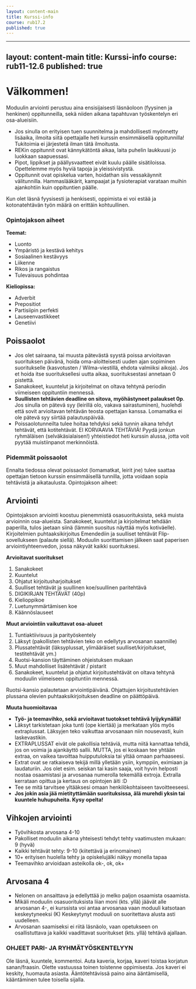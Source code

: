```yaml
---
layout: content-main
title: Kurssi-info
course: rub17.2
published: true
---
```

---
layout: content-main
title: Kurssi-info
course: rub11-12.6
published: true
---
# Välkommen!

Moduulin arviointi perustuu aina ensisijaisesti läsnäoloon (fyysinen ja henkinen) oppitunneilla, sekä niiden aikana tapahtuvan työskentelyn eri osa-alueisiin.

- Jos sinulla on erityisen tuen suunnitelma ja mahdollisesti myönnetty lisäaika, ilmoita siitä opettajalle heti kurssin ensimmäisellä oppitunnilla! Tukitoimia ei järjestetä ilman tätä ilmoitusta.
- REKin oppitunnit ovat kännykätöntä aikaa, laita puhelin laukkuusi jo luokkaan saapuessasi.
- Pipot, lippikset ja päällysvaatteet eivät kuulu päälle sisätiloissa. Opettelemme myös hyviä tapoja ja yleissivistystä.
- Oppitunnit ovat opiskelua varten, hoidathan siis vessakäynnit välitunnilla. Hammaslääkärit, kampaajat ja fysioterapiat varataan muihin ajankohtiin kuin oppituntien päälle.

Kun olet läsnä fyysisesti ja henkisesti, oppimista ei voi estää ja kotonatehtävän työn määrä on erittäin kohtuullinen.

### Opintojakson aiheet

**Teemat:**

- Luonto
- Ympäristö ja kestävä kehitys
- Sosiaalinen kestävyys
- Liikenne
- Rikos ja rangaistus
- Tulevaisuus pohdintaa

**Kieliopissa:**

- Adverbit
- Prepositiot
- Partisiipin perfekti
- Lauseenvastikkeet
- Genetiivi

## Poissaolot

- Jos olet sairaana, tai muusta pätevästä syystä poissa arvioitavan suorituksen päivänä, hoida oma-aloitteisesti uuden ajan sopiminen suoritukselle (kasvotusten / Wilma-viestillä, ehdota valmiiksi aikoja). Jos et hoida itse suorituksellesi uutta aikaa, suorituksestasi annetaan 0 pistettä.
- Sanakokeet, kuuntelut ja kirjoitelmat on oltava tehtynä periodin viimeiseen oppituntiin mennessä.
- **Suullisten tehtävien deadline on sitova, myöhästyneet palaukset 0p**. Jos sinulla on pätevä syy (leirillä olo, vakava sairastuminen), huolehdi että sovit arvioitavan tehtävän teosta opettajan kanssa. Lomamatka ei ole pätevä syy siirtää palautuspäivää.
- Poissaolotunneilta tulee hoitaa tehdyksi sekä tunnin aikana tehdyt tehtävät, että kotitehtävät. EI KORVAAVIA TEHTÄVIÄ! Pyydä jonkun ryhmäläisen (selväkäsialaisen!) yhteistiedot heti kurssin alussa, jotta voit pyytää muistiinpanot merkinnöistä.

### Pidemmät poissaolot
Ennalta tiedossa olevat poissaolot (lomamatkat, leirit jne) tulee saattaa opettajan tietoon kurssin ensimmäisellä tunnilla, jotta voidaan sopia tehtävistä ja aikataulusta.
Opintojakson aiheet:

## Arviointi
Opintojakson arviointi koostuu pienemmistä osasuorituksista, sekä muista arvioinnin osa-alueista. Sanakokeet, kuuntelut ja kirjoitelmat tehdään paperilla, tulos jaetaan siinä (lämmin suositus näyttää myös kotiväelle). Kirjoitelmien puhtaaksikirjoitus Emendediin ja suulliset tehtävät Flip-sovellukseen (palaute siellä). Moduulin suorittamisen jälkeen saat paperisen arviointiyhteenvedon, jossa näkyvät kaikki suorituksesi.

**Arvioitavat suoritukset**

1.	Sanakokeet
2.	Kuuntelut
3.	Ohjatut kirjoitusharjoitukset
4.	Suulliset tehtävät ja suullinen koe/suullinen paritehtävä
5.	DIGIKIRJAN TEHTÄVÄT (40p)
6.	Kielioppikoe
7.	Luetunymmärtämisen koe
8.	Käännöslauseet
   
**Muut arviointiin vaikuttavat osa-alueet**

1.	Tuntiaktiivisuus ja parityöskentely
2.	Läksyt (pakollisten tehtävien teko on edellytys arvosanan saannille)
3.	Plussatehtävät (läksyplussat, ylimääräiset suulliset/kirjoitukset, testitehtävät ym.)
4.	Ruotsi-kansion täyttäminen ohjeistuksen mukaan
5.	Muut mahdolliset lisätehtävät / pistarit
6.	Sanakokeet, kuuntelut ja ohjatut kirjoitustehtävät on oltava tehtynä moduulin viimeiseen oppituntiin mennessä.
   
Ruotsi-kansio palautetaan arviointipäivänä.
Ohjattujen kirjoitustehtävien plussana olevien puhtaaksikirjoituksen deadline on päättöpäivä.

**Muuta huomioitavaa**

- **Työ- ja teemavihko, sekä arvioitavat tuotokset tehtävä lyijykynällä!**
- Läksyt tarkistetaan joka tunti (ope kiertää) ja merkataan ylös myös extraplussat. Läksyjen teko vaikuttaa arvosanaan niin nousevasti, kuin laskevastikin.
- EXTRAPLUSSAT eivät ole pakollisia tehtäviä, mutta niitä kannattaa tehdä, jos on voimia ja ajankäyttö sallii. MUTTA, jos ei koskaan tee yhtään extraa, on vaikea tavoittaa huipputuloksia tai yltää omaan parhaaseesi.
- Extrat ovat se ratkaiseva tekijä millä ylletään ysiin, kymppiin, eximiaan ja laudaturiin. Jos olet esim. seiskan tai kasin saaja, voit hyvin helposti nostaa osaamistasi ja arvosanaa numerolla tekemällä extroja. Extralla kerrataan opittua ja kertaus on opintojen äiti :D
- Tee se mitä tarvitsee yltääksesi omaan henkilökohtaiseen tavoitteeseesi.
- **Jos jokin asia jää mietityttämään suorituksissa, älä murehdi yksin tai kuuntele huhupuheita. Kysy opelta!**

## Vihkojen arviointi

- Työvihkosta arvosana 4-10
- Pakolliset moduulin aikana yhteisesti tehdyt tehty vaatimusten mukaan: 9 (hyvä)
- Kaikki tehtävät tehty: 9-10 (kiitettävä ja erinomainen)
- 10+ erityisen huolella tehty ja opiskelujälki näkyy monella tapaa
- Teemavihko arvioidaan asteikolla ok-, ok, ok+

## Arvosana 4

- Nelonen on ansaittava ja edellyttää jo melko paljon osaamista osaamista.
- Mikäli moduulin osasuorituksista liian moni (kts. yllä) jäävät alle arvosanan 4-, ei kurssista voi antaa arvosanaa vaan moduuli katsotaan keskeytyneeksi (K) Keskeytynyt moduuli on suoritettava alusta asti uudelleen.
- Arvosanan saamiseksi ei riitä läsnäolo, vaan opetukseen on osallistuttava ja kaikki vaadittavat suoritukset (kts. yllä) tehtävä ajallaan.
  
### OHJEET PARI- JA RYHMÄTYÖSKENTELYYN
Ole läsnä, kuuntele, kommentoi. Auta kaveria, korjaa, kaveri toistaa korjatun sanan/fraasin. Olette vastuussa toinen toistenne oppimisesta. Jos kaveri ei keskity, huomauta asiasta. Ääntötehtävissä paino aina ääntämisellä, kääntäminen tulee toisella sijalla.
